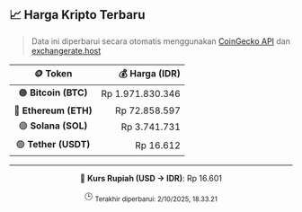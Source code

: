 

<!-- HARGA_KRIPTO -->
## 📈 Harga Kripto Terbaru

> Data ini diperbarui secara otomatis menggunakan [CoinGecko API](https://www.coingecko.com/) dan [exchangerate.host](https://exchangerate.host/)

<div align="center">

| 🪙 Token | 💰 Harga (IDR) |
|:------:|---------------:|
| 🟠 **Bitcoin (BTC)**   | Rp 1.971.830.346 |
| 🔵 **Ethereum (ETH)**  | Rp 72.858.597 |
| 🟣 **Solana (SOL)**    | Rp 3.741.731 |
| 🟢 **Tether (USDT)**   | Rp 16.612 |

---

💱 **Kurs Rupiah (USD → IDR)**: Rp 16.601

🕒 <sub>Terakhir diperbarui: 2/10/2025, 18.33.21</sub>

</div>
<!-- /HARGA_KRIPTO -->